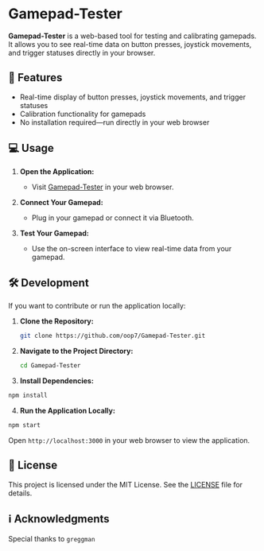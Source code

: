 # Gamepad-Tester

**Gamepad-Tester** is a web-based tool for testing and calibrating gamepads. It allows you to see real-time data on button presses, joystick movements, and trigger statuses directly in your browser.

## 💪 Features

- Real-time display of button presses, joystick movements, and trigger statuses
- Calibration functionality for gamepads
- No installation required—run directly in your web browser

## 💻 Usage

1. **Open the Application:**
   - Visit [Gamepad-Tester](https://oop7.github.io/Gamepad-Tester/) in your web browser.

2. **Connect Your Gamepad:**
   - Plug in your gamepad or connect it via Bluetooth.

3. **Test Your Gamepad:**
   - Use the on-screen interface to view real-time data from your gamepad.

## 🛠️ Development

If you want to contribute or run the application locally:

1. **Clone the Repository:**

   ```bash
   git clone https://github.com/oop7/Gamepad-Tester.git
   ```
2. **Navigate to the Project Directory:**

   ```bash
   cd Gamepad-Tester
   ```
   
3. **Install Dependencies:**

```bash
npm install
```

4. **Run the Application Locally:**

```bash
npm start
```
Open `http://localhost:3000` in your web browser to view the application.

## 📜 License

This project is licensed under the MIT License. See the [LICENSE](LICENSE) file for details.

## ℹ️  Acknowledgments

Special thanks to `greggman`


   
